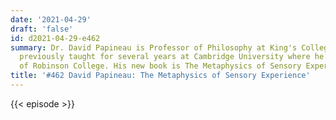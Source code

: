 ```yaml
---
date: '2021-04-29'
draft: 'false'
id: d2021-04-29-e462
summary: Dr. David Papineau is Professor of Philosophy at King's College London, having
  previously taught for several years at Cambridge University where he was a fellow
  of Robinson College. His new book is The Metaphysics of Sensory Experience.
title: '#462 David Papineau: The Metaphysics of Sensory Experience'
---
```

{{< episode >}}

